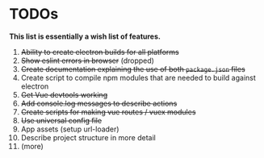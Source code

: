 # TODOs

 **This list is essentially a wish list of features.**

  1. ~~Ability to create electron builds for all platforms~~
  2. ~~Show eslint errors in browser~~ (dropped)
  3. ~~Create documentation explaining the use of both `package.json` files~~
  4. Create script to compile npm modules that are needed to build against electron
  5. ~~Get Vue devtools working~~
  6. ~~Add console.log messages to describe actions~~
  7. ~~Create scripts for making vue routes / vuex modules~~
  8. ~~Use universal config file~~
  9. App assets (setup url-loader)
  10. Describe project structure in more detail
  11. (more)
